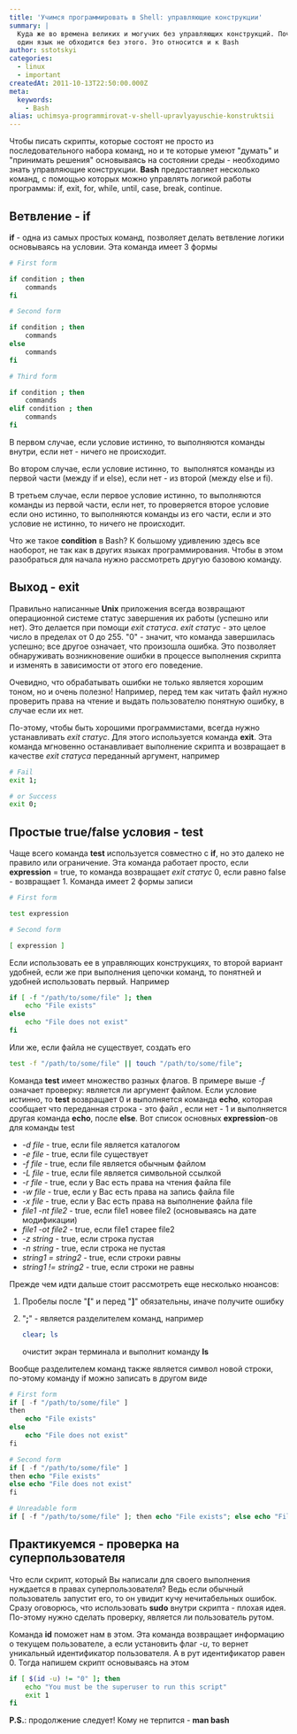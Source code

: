 ```yaml
---
title: 'Учимся программировать в Shell: управляющие конструкции'
summary: |
  Куда же во времена великих и могучих без управляющих конструкций. Почти ни
  один язык не обходится без этого. Это относится и к Bash
author: sstotskyi
categories:
  - linux
  - important
createdAt: 2011-10-13T22:50:00.000Z
meta:
  keywords:
    - Bash
alias: uchimsya-programmirovat-v-shell-upravlyayuschie-konstruktsii
---
```


Чтобы писать скрипты, которые состоят не просто из последовательного набора команд, но и те которые умеют "думать" и "принимать решения" основываясь на состоянии среды - необходимо знать управляющие конструкции. **Bash** предоставляет несколько команд, с помощью которых можно управлять логикой работы программы: if, exit, for, while, until, case, break, continue.

## Ветвление - if

**if** - одна из самых простых команд, позволяет делать ветвление логики основываясь на условии. Эта команда имеет 3 формы

```bash
# First form

if condition ; then
    commands
fi

# Second form

if condition ; then
    commands
else
    commands
fi

# Third form

if condition ; then
    commands
elif condition ; then
    commands
fi
```

В первом случае, если условие истинно, то выполняются команды внутри, если нет - ничего не происходит.

Во втором случае, если условие истинно, то  выполнятся команды из первой части (между if и else), если нет - из второй (между else и fi).

В третьем случае, если первое условие истинно, то выполняются команды из первой части, если нет, то проверяется второе условие если оно истинно, то выполняются команды из его части, если и это условие не истинно, то ничего не происходит.

Что же такое **condition** в Bash? К большому удивлению здесь все наоборот, не так как в других языках программирования. Чтобы в этом разобраться для начала нужно рассмотреть другую базовою команду.

## Выход - exit

Правильно написанные **Unix** приложения всегда возвращают операционной системе статус завершения их работы (успешно или нет). Это делается при помощи _exit статуса_. _exit статус -_ это целое число в пределах от 0 до 255. "0" - значит, что команда завершилась успешно; все другое означает, что произошла ошибка. Это позволяет обнаруживать возникновение ошибки в процессе выполнения скрипта и изменять в зависимости от этого его поведение.

Очевидно, что обрабатывать ошибки не только является хорошим тоном, но и очень полезно! Например, перед тем как читать файл нужно проверить права на чтение и выдать пользователю понятную ошибку, в случае если их нет.

По-этому, чтобы быть хорошими программистами, всегда нужно устанавливать _exit статус_. Для этого используется команда **exit**. Эта команда мгновенно останавливает выполнение скрипта и возвращает в качестве _exit статуса_ переданный аргумент, например

```bash
# Fail
exit 1;

# or Success
exit 0;
```

## Простые true/false условия - test

Чаще всего команда **test** используется совместно с **if**, но это далеко не правило или ограничение. Эта команда работает просто, если **expression** = true, то команда возвращает _exit статус_ 0, если равно false - возвращает 1. Команда имеет 2 формы записи

```bash
# First form

test expression

# Second form

[ expression ]
```

Если использовать ее в управляющих конструкциях, то второй вариант удобней, если же при выполнения цепочки команд, то понятней и удобней использовать первый. Например

```bash
if [ -f "/path/to/some/file" ]; then
    echo "File exists"
else
    echo "File does not exist"
fi
```

Или же, если файла не существует, создать его

```bash
test -f "/path/to/some/file" || touch "/path/to/some/file";
```

Команда **test** имеет множество разных флагов. В примере выше _\-f_ означает проверку: является ли аргумент файлом. Если условие истинно, то **test** возвращает 0 и выполняется команда **echo**, которая сообщает что переданная строка - это файл , если нет - 1 и выполняется другая команда **echo**, после **else**. Вот список основных **expression**\-ов для команды test

*   _\-d file_ - true, если file является каталогом
*   _\-e file_ - true, если file существует
*   _\-f file_ - true, если file является обычным файлом
*   _\-L file_ - true, если file является символьной ссылкой
*   _\-r file_ - true, если у Вас есть права на чтения файла file
*   _\-w file_ - true, если у Вас есть права на запись файла file
*   _\-x file_ - true, если у Вас есть права на выполнение файла file
*   _file1 -nt file2_ - true, если file1 новее file2 (основываясь на дате модификации)
*   _file1 -ot file2_ - true, если file1 старее file2
*   _\-z string_ - true, если строка пустая
*   _\-n string_ - true, если строка не пустая
*   _string1 = string2_ - true, если строки равны
*   _string1 != string2_ - true, если строки не равны

Прежде чем идти дальше стоит рассмотреть еще несколько нюансов:

1.  Пробелы после "**\[**" и перед "**\]**" обязательны, иначе получите ошибку
2.  "**;**" - является разделителем команд, например

    ```bash
    clear; ls
    ```

    очистит экран терминала и выполнит команду **ls**

Вообще разделителем команд также является символ новой строки, по-этому команду if можно записать в другом виде

```php
# First form
if [ -f "/path/to/some/file" ]
then
    echo "File exists"
else
    echo "File does not exist"
fi

# Second form
if [ -f "/path/to/some/file" ]
then echo "File exists"
else echo "File does not exist"
fi

# Unreadable form
if [ -f "/path/to/some/file" ]; then echo "File exists"; else echo "File does not exist"; fi;
```

## Практикуемся - проверка на суперпользователя

Что если скрипт, который Вы написали для своего выполнения нуждается в правах суперпользователя? Ведь если обычный пользователь запустит его, то он увидит кучу нечитабельных ошибок. Сразу оговорюсь, что использовать **sudo** внутри скрипта - плохая идея. По-этому нужно сделать проверку, является ли пользователь рутом.

Команда **id** поможет нам в этом. Эта команда возвращает информацию о текущем пользователе, а если установить флаг _\-u_, то вернет уникальный идентификатор пользователя. А в рут идентификатор равен 0. Тогда напишем скрипт основываясь на этом

```bash
if [ $(id -u) != "0" ]; then
    echo "You must be the superuser to run this script"
    exit 1
fi
```

**P.S.**: продолжение следует! Кому не терпится - **man bash**

